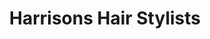 ---
title: "Harrisons Hair Stylists"
url: /heathfield/harrisons-hair-stylists/
shop: hairdresser
---